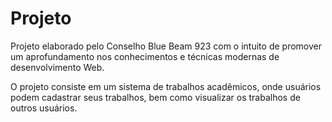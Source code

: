 # Projeto

Projeto elaborado pelo Conselho Blue Beam 923 com o intuito de promover um aprofundamento nos conhecimentos e técnicas modernas de desenvolvimento Web.

O projeto consiste em um sistema de trabalhos acadêmicos, onde usuários podem cadastrar seus trabalhos, bem como visualizar os trabalhos de outros usuários.
